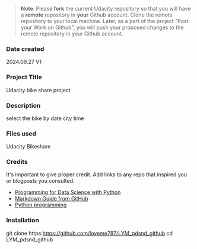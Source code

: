 >**Note**: Please **fork** the current Udacity repository so that you will have a **remote** repository in **your** Github account. Clone the remote repository to your local machine. Later, as a part of the project "Post your Work on Github", you will push your proposed changes to the remote repository in your Github account.

### Date created
2024.09.27 V1

### Project Title
Udacity bike share project

### Description
select the bike by date city time
### Files used
Udacity Bikeshare

### Credits
It's important to give proper credit. Add links to any repo that inspired you or blogposts you consulted.
- [Programming for Data Science with Python](
https://www.udacity.com/enrollment/nd104)
- [Markdown Guide from GitHub](
https://docs.github.com/en/get-started/writing-on-github/getting-started-with-writing-and-formatting-on-github/basic-writing-and-formatting-syntax)
- [Python programming](
https://docs.python.org/zh-cn/3/tutorial/index.html)

### Installation
git clone https:https://github.com/loveme787/LYM_pdsnd_github
cd LYM_pdsnd_github
